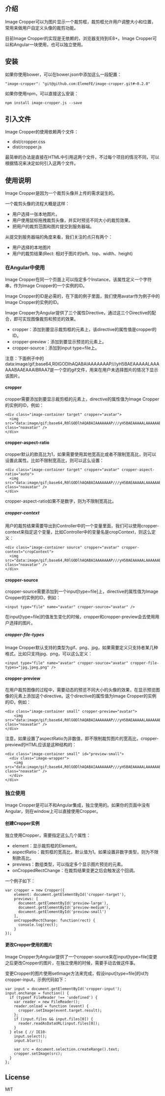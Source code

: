 ## 介绍
Image Cropper可以为图片显示一个裁剪框，裁剪框允许用户调整大小和位置，常用来做用户自定义头像的裁剪功能。

目前Image Cropper的实现是无依赖的，浏览器支持到IE8+。Image Cropper可以和Angular一块使用，也可以独立使用。

## 安装

如果你使用bower，可以在bower.json中添加这么一段配置：

    "image-cropper": "git@github.com:ElemeFE/image-cropper.git#~0.2.0"

如果你使用npm，可以直接这么安装：

    npm install image-cropper.js --save

## 引入文件

Image Cropper的使用依赖两个文件：

- dist/cropper.css
- dist/cropper.js

最简单的办法是直接在HTML中引用这两个文件，不过每个项目的情况不同，可以根据情况来决定如何引入这两个文件。 

## 使用说明

Image Cropper是因为一个裁剪头像并上传的需求诞生的。

一个裁剪头像的流程大概是这样：

- 用户选择一张本地图片。
- 用户使用鼠标拖拽裁剪头像，并实时预览不同大小的裁剪效果。
- 把用户的裁剪范围和图片提交到服务器端。

从提交到服务器端的角度来看，我们关注的点只有两个：

- 用户选择的本地图片
- 用户的裁剪结果(Rect: 相对于图片的left、top、width、height)

### 在Angular中使用

Image Cropper在同一个页面上可以指定多个Instance，该属性定义一个字符串，作为Image Cropper的一个实例的ID。

Image Cropper的ID是必需的，在下面的例子里面，我们使用avatar作为例子中的Image Cropper的实例的ID。

Image Cropper为Angular提供了三个属性Directive，通过这三个Directive的配合，即可实现图像裁剪和预览的效果。

- cropper：添加到要显示裁剪框的元素上，该directive的属性值是cropper的ID。
- cropper-preview：添加到要显示预览的元素上。
- cropper-source：添加到input type=file上。 

注意：下面例子中的data:image/gif;base64,R0lGODlhAQABAIAAAAAAAP///yH5BAEAAAAALAAAAAABAAEAAAIBRAA7是一个空的gif文件，用来在用户未选择图片的情况下显示该图片。

#### cropper
cropper需要添加到要显示裁剪框的元素上，directive的属性值为Image Cropper的实例的ID，例如：

    <div class="image-container target" cropper="avatar">
      <img src="data:image/gif;base64,R0lGODlhAQABAIAAAAAAAP///yH5BAEAAAAALAAAAAABAAEAAAIBRAA7" class="noavatar" />
    </div>

#### cropper-aspect-ratio
cropper默认的款高比为1，如果需要使用其他宽高比或者不限制宽高比，则可以设置此属性。比如不限制宽高比，则可以这么设置：

    <div class="image-container target" cropper="avatar" cropper-aspect-ratio="auto">
      <img src="data:image/gif;base64,R0lGODlhAQABAIAAAAAAAP///yH5BAEAAAAALAAAAAABAAEAAAIBRAA7" class="noavatar" />
    </div>

cropper-aspect-ratio如果不是数字，则为不限制宽高比。

##### cropper-context
用户的裁剪结果需要导出到Controller中的一个变量里面，我们可以使用cropper-context来指定这个变量，比如Controller中的变量名是cropContext，则这么定义：

    <div class="image-container source" cropper="avatar" cropper-context="cropContext">
      <img src="data:image/gif;base64,R0lGODlhAQABAIAAAAAAAP///yH5BAEAAAAALAAAAAABAAEAAAIBRAA7" class="noavatar" />
    </div>

#### cropper-source
cropper-source需要添加到一个input[type=file]上，directive的属性值为Image Cropper的实例的ID，例如：

    <input type="file" name="avatar" cropper-source="avatar" />

在input[type=file]的值发生变化的时候，cropper和cropper-preview会去使用用户选择的图片。

##### cropper-file-types
Image Cropper默认支持的类型为gif、png、jpg，如果需要定义只支持者某几种格式，比如只支持jpg、png，可以这么定义：

    <input type="file" name="avatar" cropper-source="avatar" cropper-file-types="jpg,jpeg,png" />

#### cropper-preview
在用户裁剪图像的过程中，需要动态的预览不同大小的头像的效果，在显示预览图像的元素上添加这个directive。这个directive的属性值为Image Cropper的实例的ID，例如：

    <div class="image-container small" cropper-preview="avatar">
        <img src="data:image/gif;base64,R0lGODlhAQABAIAAAAAAAP///yH5BAEAAAAALAAAAAABAAEAAAIBRAA7" class="noavatar" />
    </div>

注意，如果设置了aspectRatio为非数值，即不限制裁剪图片的宽高比，cropper-preview的HTML应该是这种结构的：

    <div class="image-container small" id="preview-small">
      <div class="image-wrapper">
        <img src="data:image/gif;base64,R0lGODlhAQABAIAAAAAAAP///yH5BAEAAAAALAAAAAABAAEAAAIBRAA7" class="noavatar" />
      </div>
    </div>

### 独立使用

Image Cropper是可以不和Angular集成，独立使用的。如果你的页面中没有Angular，则在window上可以直接使用Cropper。

#### 创建Cropper实例

独立使用Cropper，需要指定这么几个属性：

- element：显示裁剪框的Element。
- aspectRatio：裁剪框的宽高比，默认值为1。如果设置非数字类型，则为不限制款高比。
- previews：数组类型，可以指定多个显示图片预览的元素。 
- onCroppedRectChange：在裁剪结果变更之后会触发这个回调。

一个例子如下：

    var cropper = new Cropper({
        element: document.getElementById('cropper-target'),
        previews: [
          document.getElementById('preview-large'),
          document.getElementById('preview-medium'),
          document.getElementById('preview-small')
        ],
        onCroppedRectChange: function(rect) {
          console.log(rect);
        }
    });

#### 更改Cropper使用的图片

Image Cropper为Angular提供了一个cropper-source来在input[type=file]变更之后更改Cropper的图片，在独立使用的时候，需要手动去做这件事。

变更Cropper的图片使用setImage方法来完成，假设input[type=file]的id为cropper-input，示例代码如下：

    var input = document.getElementById('cropper-input');
    input.onchange = function() {
      if (typeof FileReader !== 'undefined') {
        var reader = new FileReader();
        reader.onload = function (event) {
          cropper.setImage(event.target.result);
        };
        if (input.files && input.files[0]) {
          reader.readAsDataURL(input.files[0]);
        }
      } else { // IE10-
        input.select();
        input.blur();
    
        var src = document.selection.createRange().text;
        cropper.setImage(src);
      }
    };

## License
MIT
